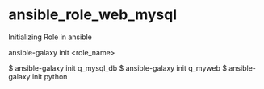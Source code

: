 # ansible_role_web_mysql

Initializing Role in ansible

ansible-galaxy init <role_name>

$ ansible-galaxy init q_mysql_db
$ ansible-galaxy init q_myweb
$ ansible-galaxy init python

